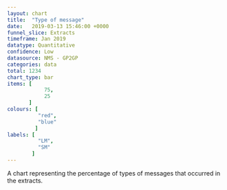 ```yaml
---
layout: chart
title:  "Type of message"
date:   2019-03-13 15:46:00 +0000
funnel_slice: Extracts
timeframe: Jan 2019
datatype: Quantitative
confidence: Low
datasource: NMS - GP2GP 
categories: data
total: 1234
chart_type: bar
items: [
            75,
            25
       ]
colours: [
          "red",
          "blue"
         ]
labels: [
          "LM",
          "SM"
        ]
---
```

A chart representing the percentage of types of messages that occurred in the extracts.
